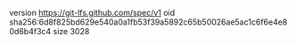 version https://git-lfs.github.com/spec/v1
oid sha256:6d8f825bd629e540a0a1fb53f39a5892c65b50026ae5ac1c6f6e4e80d6b4f3c4
size 3028

